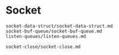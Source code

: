 # Socket

```{toctree}
socket-data-struct/socket-data-struct.md
socket-buf-queue/socket-buf-queue.md
listen-queues/listen-queues.md

socket-close/socket-close.md
```